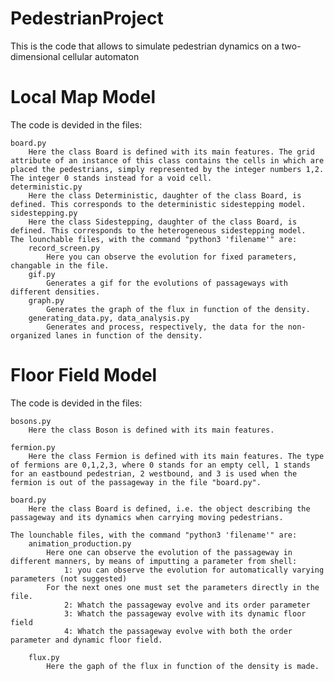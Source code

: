 # PedestrianProject
This is the code that allows to simulate pedestrian dynamics on a two-dimensional cellular automaton

# Local Map Model
The code is devided in the files:

	board.py
		Here the class Board is defined with its main features. The grid attribute of an instance of this class contains the cells in which are placed the pedestrians, simply represented by the integer numbers 1,2. The integer 0 stands instead for a void cell.
	deterministic.py
		Here the class Deterministic, daughter of the class Board, is defined. This corresponds to the deterministic sidestepping model.
	sidestepping.py
		Here the class Sidestepping, daughter of the class Board, is defined. This corresponds to the heterogeneous sidestepping model.
	The lounchable files, with the command "python3 'filename'" are:
		record_screen.py
			Here you can observe the evolution for fixed parameters, changable in the file.
		gif.py
			Generates a gif for the evolutions of passageways with different densities.
		graph.py
			Generates the graph of the flux in function of the density.
		generating_data.py, data_analysis.py
			Generates and process, respectively, the data for the non-organized lanes in function of the density.
		
# Floor Field Model 
The code is devided in the files:
    
    bosons.py
        Here the class Boson is defined with its main features.
    
    fermion.py
        Here the class Fermion is defined with its main features. The type of fermions are 0,1,2,3, where 0 stands for an empty cell, 1 stands for an eastbound pedestrian, 2 westbound, and 3 is used when the fermion is out of the passageway in the file "board.py". 

    board.py
        Here the class Board is defined, i.e. the object describing the passageway and its dynamics when carrying moving pedestrians.
    
    The lounchable files, with the command "python3 'filename'" are:
        animation_production.py
            Here one can observe the evolution of the passageway in different manners, by means of imputting a parameter from shell:
                1: you can observe the evolution for automatically varying parameters (not suggested)
            For the next ones one must set the parameters directly in the file.
                2: Whatch the passageway evolve and its order parameter
                3: Whatch the passageway evolve with its dynamic floor field
                4: Whatch the passageway evolve with both the order parameter and dynamic floor field.
        
        flux.py
            Here the gaph of the flux in function of the density is made.

